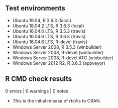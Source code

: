 ## Test environments

* Ubuntu 19.04, R 3.6.3 (local)
* Ubuntu 18.04.2 LTS, R 3.6.3 (local)
* Ubuntu 16.04.6 LTS, R 3.5.3 (travis)
* Ubuntu 16.04.6 LTS, R 3.6.3 (travis)
* Ubuntu 16.04.6 LTS, R-devel (travis)
* Windows Server 2008, R 3.5.3 (winbuilder)
* Windows Server 2008, R-devel (winbuilder)
* Windows Server 2008, R-devel ATC (winbuilder)
* Windows Server 2012 R2, R 3.6.3 (appveyor)

## R CMD check results

0 errors | 0 warnings | 0 notes

* This is the initial release of rtsVis to CRAN.
